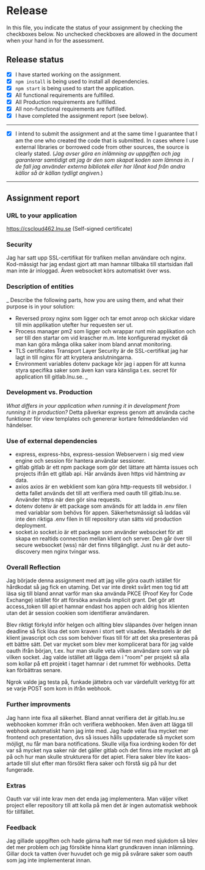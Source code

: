 # Release

In this file, you indicate the status of your assignment by checking the checkboxes below. No unchecked checkboxes are allowed in the document when your hand in for the assessment.

## Release status

- [x] I have started working on the assignment.
- [x] `npm install` is being used to install all dependencies.
- [x] `npm start` is being used to start the application.
- [x] All functional requirements are fulfilled.
- [x] All Production requirements are fulfilled.
- [x] All non-functional requirements are fulfilled.
- [x] I have completed the assignment report (see below).

---

- [x] I intend to submit the assignment and at the same time I guarantee that I am the one who created the code that is submitted. In cases where I use external libraries or borrowed code from other sources, the source is clearly stated.
(_Jag avser göra en inlämning av uppgiften och jag garanterar samtidigt att jag är den som skapat koden som lämnas in. I de fall jag använder externa bibliotek eller har lånat kod från andra källor så är källan tydligt angiven._)

---

## Assignment report

### URL to your application

https://cscloud462.lnu.se
(Self-signed certificate)

### Security

Jag har satt upp SSL-certifikat för trafiken mellan användare och nginx.
Kod-mässigt har jag endast gjort att man hamnar tillbaka till startsidan ifall man inte är inloggad. Även websocket körs automatiskt 
över wss.

### Description of entities

_ Describe the following parts, how you are using them, and what their purpose is in your solution:

- Reversed proxy
  nginx som ligger och tar emot anrop och skickar vidare till min applikation utefter hur requesten ser ut.
- Process manager
  pm2 som ligger och wrappar runt min applikation och ser till den startar om vid krascher m.m. Inte konfigurerad mycket då man kan göra 
  många olika saker inom bland annat monitoring.
- TLS certificates
  Transport Layer Security är de SSL-certifikat jag har lagt in till nginx för att kryptera anslutningarna.
- Environment variables
  dotenv package kör jag i appen för att kunna styra specifika saker som även kan vara känsliga t.ex. secret för application till gitlab.lnu.se.
_

### Development vs. Production

_What differs in your application when running it in development from running it in production?_
Detta påverkar express genom att använda cache funktioner för view templates och genererar kortare felmeddelanden vid händelser.

### Use of external dependencies

- express, express-hbs, express-session
  Webservern i sig med view engine och session för hantera användar sessioner.
- gitlab
  gitlab är ett npm package som gör det lättare att hämta issues och projects ifrån ett gitlab api.
  Här används även https vid hämtning av data.
- axios
  axios är en webklient som kan göra http-requests till websidor. I detta fallet används det till att verifiera med oauth till gitlab.lnu.se.
  Använder https när den gör sina requests.
- dotenv
  dotenv är ett package som används för att ladda in .env filen med variablar som behövs för appen.
  Säkerhetsmässigt så laddas väl inte den riktiga .env filen in till repository utan sätts vid production deployment.
- socket.io
  socket.io är ett package som använder websocket för att skapa en realtids connection mellan klient och server.
  Den går över till secure websocket (wss) när det finns tillgängligt. Just nu är det auto-discovery men nginx tvingar wss.

### Overall Reflection

Jag började denna assignment med att jag ville göra oauth istället för hårdkodat så jag fick en utaming. Det var inte direkt svårt men tog tid att läsa sig till
bland annat varför man ska använda PKCE (Proof Key for Code Exchange) istället för att försöka använda implicit grant. Det gör att access_token till api:et hamnar endast hos appen och aldrig hos klienten utan det är session cookien som identifierar användaren.

Blev riktigt förkyld inför helgen och allting blev släpandes över helgen innan deadline så fick lösa det som kraven i stort sett visades. Mestadels är det klient javascript och css som behöver fixas till för att det ska presenteras på ett bättre sätt.
Det var mycket som blev mer komplicerat bara för jag valde oauth ifrån början, t.ex. hur man skulle veta vilken användare som var på vilken socket.
Jag valde istället att lägga dem i "room" per projekt så alla som kollar på ett projekt i taget hamnar i det rummet för webhooks. Detta kan förbättras senare.

Ngrok valde jag testa på, funkade jättebra och var värdefullt verktyg för att se varje POST som kom in ifrån webhook.

### Further improvments

Jag hann inte fixa all säkerhet. Bland annat verifiera det är gitlab.lnu.se webhooken kommer ifrån och verifiera webhooken.
Men även att lägga till webhook automatiskt hann jag inte med.
Jag hade velat fixa mycket mer frontend och presentation, dvs så issues hålls uppdaterade så mycket som möjligt, nu får man bara notifications. 
Skulle vilja fixa iordning koden för det var så mycket nya saker när det gäller gitlab och det finns inte mycket att gå på och hur man skulle strukturera för det apiet.
Flera saker blev lite kaos-artade till slut efter man försökt flera saker och förstå sig på hur det fungerade.

### Extras

Oauth var väl inte krav men det enda jag implementera.
Man väljer vilket project eller repository till att kolla på men det är ingen automatisk webhook för tillfället.

### Feedback

Jag gillade uppgiften och hade gärna haft mer tid men med sjukdom så blev det mer problem och jag försökte hinna klart grundkraven innan inlämning.
Gillar dock ta vatten över huvudet och ge mig på svårare saker som oauth som jag inte implementerat innan.
